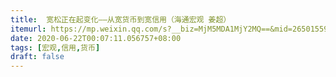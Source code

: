 ```yaml
---
title:  宽松正在起变化——从宽货币到宽信用（海通宏观 姜超）
itemurl: https://mp.weixin.qq.com/s?__biz=MjM5MDA1MjY2MQ==&mid=2650155935&idx=1&sn=bded2a0a4862e04b0e716f299f7d4110&chksm=be4833c5893fbad3309cc5c428774b42794824f5e11c75f04e9d39ce4b89229d520e250e9c8d#rd
date: 2020-06-22T00:07:11.056757+08:00
tags: [宏观,信用,货币]
draft: false
---
```

